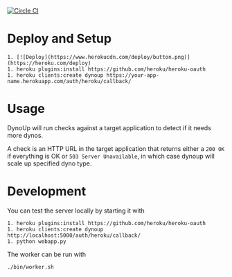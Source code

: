 [![Circle CI](https://circleci.com/gh/sibson/dynoup.svg?style=svg)](https://circleci.com/gh/sibson/dynoup)

# Deploy and Setup

    1. [![Deploy](https://www.herokucdn.com/deploy/button.png)](https://heroku.com/deploy)
    1. heroku plugins:install https://github.com/heroku/heroku-oauth
    1. heroku clients:create dynoup https://your-app-name.herokuapp.com/auth/heroku/callback/

# Usage

DynoUp will run checks against a target application to detect if it needs more dynos.  

A check is an HTTP URL in the target application that returns either a ```200 OK``` if everything is OK or ```503 Server Unavailable```, in which case dynoup will scale up specified dyno type.

# Development

You can test the server locally by starting it with

    1. heroku plugins:install https://github.com/heroku/heroku-oauth
    1. heroku clients:create dynoup http://localhost:5000/auth/heroku/callback/
    1. python webapp.py

The worker can be run with

    ./bin/worker.sh
